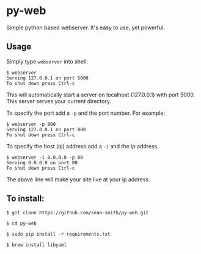 py-web
======

Simple python based webserver. It's easy to use, yet powerful.

Usage
-----

Simply type <code>webserver</code> into shell:


    $ webserver
    Serving 127.0.0.1 on port 5000
    To shut down press Ctrl-c


This will automatically start a server on localhost (127.0.0.1) with port 5000. This server serves your current directory.

To specify the port add a <code>-p</code> and the port number. For example:

    $ webserver -p 800
    Serving 127.0.0.1 on port 800
    To shut down press Ctrl-c

To specify the host (ip) address add a <code>-i</code> and the ip address.

    $ webserver -i 0.0.0.0 -p 80
    Serving 0.0.0.0 on port 80
    To shut down press Ctrl-c

The above line will make your site live at your ip address.



To install:
-----------

    $ git clone https://github.com/sean-smith/py-web.git

    $ cd py-web

    $ sudo pip install -r requirements.txt

    $ brew install libyaml
